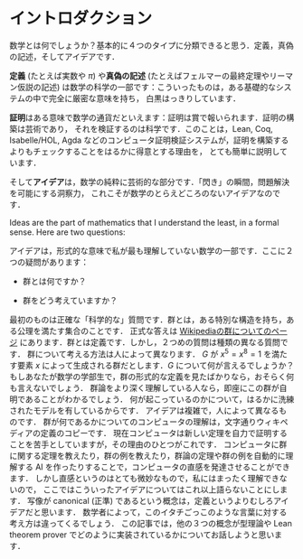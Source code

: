 # イントロダクション

<!-- What is maths? I think it can basically be classified into four types of thing. There are definitions, true/false statements, proofs, and ideas. -->

数学とは何でしょうか？基本的に４つのタイプに分類できると思う．定義，真偽の記述，そしてアイデアです．

<!-- **Definitions** (for example the real numbers, or $\pi$) and **true/false statements** (for example the statement of Fermat’s Last Theorem or the statement of the Riemann Hypothesis) are part of the science of mathematics: these are black and white things which have a completely rigorous meaning within some foundational system. -->

**定義** (たとえば実数や $\pi$) や**真偽の記述** (たとえばフェルマーの最終定理やリーマン仮説の記述)
は数学の科学の一部です：こういったものは，ある基礎的なシステムの中で完全に厳密な意味を持ち，
白黒はっきりしています．

<!-- **Proofs** are in some sense the currency of mathematics: proofs win prizes. Constructing them is an art, checking them is a science. This explains, very simply, why computer proof verification systems such as Lean, Coq, Isabelle/HOL, Agda… are much better at checking proofs than constructing them. -->

**証明**はある意味で数学の通貨だといえます：証明は賞で報いられます．証明の構築は芸術であり，
それを検証するのは科学です．このことは，Lean, Coq, Isabelle/HOL, Agda
などのコンピュータ証明検証システムが，証明を構築するよりもチェックすることをはるかに得意とする理由を，
とても簡単に説明しています．

<!-- And **ideas** are the purely artistic part of mathematics. That “lightbulb” moment, the insight which enables you to solve a problem — this is the elusive mathematical idea. -->

そして**アイデア**は，数学の純粋に芸術的な部分です．「閃き」の瞬間，問題解決を可能にする洞察力，
これこそが数学のとらえどころのないアイデアなのです．

Ideas are the part of mathematics that I understand the least, in a formal sense. Here are two questions:

アイデアは，形式的な意味で私が最も理解していない数学の一部です．ここに２つの疑問があります：

<!-- * What is a group? -->
* 群とは何ですか？
<!-- * How do you think about groups? -->
* 群をどう考えていますか？

<!-- The first one is a precise “scientific” question. A group is a set equipped with some extra structure, and which satisfies some axioms. The formal answer is on [Wikipedia’s page on groups](https://en.wikipedia.org/wiki/Group_(mathematics)#Definition). A group is a definition. But the second question is a different kind of question. Different people think about groups in different ways. Say $G$ is a group generated by an element x satisfying $x^5=x^8=1$. What can you say about $G$? If you are a mathematics undergraduate who has just seen the formal definition of a group, you can probably say nothing. If you have a more mature understanding of group theory, you instantly know that this group is trivial, because you have a far more sophisticated model of what is going on. Ideas are complicated, and human-dependent. A computer’s idea of what a group is, is literally a copy of the definition in Wikipedia, and this is one of the reasons that computers are currently bad at proving new theorems by themselves. You can develop a computer’s intuition by teaching it theorems about groups, or teaching it examples of groups, or trying to write AI’s which figure out group theory theorems or examples of groups automatically. But intuition is a very subtle thing, and I do not understand it at all well, so I will say no more about these ideas here. I think that the concept of a map being “canonical” is an idea rather than a definition — I think different mathematicians have different ways of thinking about this weasel word. In this post I’m going to talk about how the three other concepts are implemented in type theory, in the Lean theorem prover. -->

最初のものは正確な「科学的な」質問です．群とは，ある特別な構造を持ち，ある公理を満たす集合のことです．
正式な答えは [Wikipediaの群についてのページ](https://en.wikipedia.org/wiki/Group_(mathematics)#Definition)
にあります．群とは定義です．しかし，２つめの質問は種類の異なる質問です．
群について考える方法は人によって異なります．
$G$ が $x^5=x^8=1$ を満たす要素 $x$ によって生成される群だとします．$G$ について何が言えるでしょうか？
もしあなたが数学の学部生で，群の形式的な定義を見たばかりなら，おそらく何も言えないでしょう．
群論をより深く理解している人なら，即座にこの群が自明であることがわかるでしょう．
何が起こっているのかについて，はるかに洗練されたモデルを有しているからです．
アイデアは複雑で，人によって異なるものです．
群が何であるかについてのコンピュータの理解は，文字通りウィキペディアの定義のコピーです．
現在コンピュータは新しい定理を自力で証明することを苦手としていますが，その理由のひとつがこれです．
コンピュータに群に関する定理を教えたり，群の例を教えたり，群論の定理や群の例を自動的に理解する AI
を作ったりすることで，コンピュータの直感を発達させることができます．
しかし直感というのはとても微妙なもので，私にはまったく理解できないので，
ここではこういったアイデアについてはこれ以上語らないことにします．
写像が canonical (正準) であるという概念は，定義というよりむしろアイデアだと思います．
数学者によって，このイタチごっこのような言葉に対する考え方は違ってくるでしょう．
この記事では，他の３つの概念が型理論や Lean theorem prover
でどのように実装されているかについてお話しようと思います．